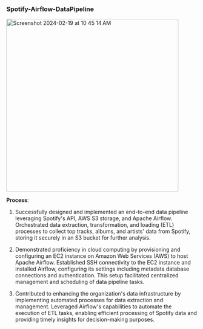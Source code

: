 ### Spotify-Airflow-DataPipeline


<img width="454" alt="Screenshot 2024-02-19 at 10 45 14 AM" src="https://github.com/jasumonga17/Spotify-Airflow-DataPipeline/assets/76562774/0b8b7294-89d7-43e1-86cc-c410c2a03bbf">

**Process**:

1. Successfully designed and implemented an end-to-end data pipeline leveraging Spotify's API, AWS S3 storage, and Apache Airflow. Orchestrated data extraction, transformation, and loading (ETL) processes to collect top tracks, albums, and artists' data from Spotify, storing it securely in an S3 bucket for further analysis.

2. Demonstrated proficiency in cloud computing by provisioning and configuring an EC2 instance on Amazon Web Services (AWS) to host Apache Airflow. Established SSH connectivity to the EC2 instance and installed Airflow, configuring its settings including metadata database connections and authentication. This setup facilitated centralized management and scheduling of data pipeline tasks.

3. Contributed to enhancing the organization's data infrastructure by implementing automated processes for data extraction and management. Leveraged Airflow's capabilities to automate the execution of ETL tasks, enabling efficient processing of Spotify data and providing timely insights for decision-making purposes.

